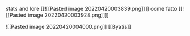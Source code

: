 stats and lore
[[![[Pasted image 20220420003839.png]]]]
come fatto
[[![[Pasted image 20220420003928.png]]]]

![[Pasted image 20220420004000.png]]
[[Byatis]]